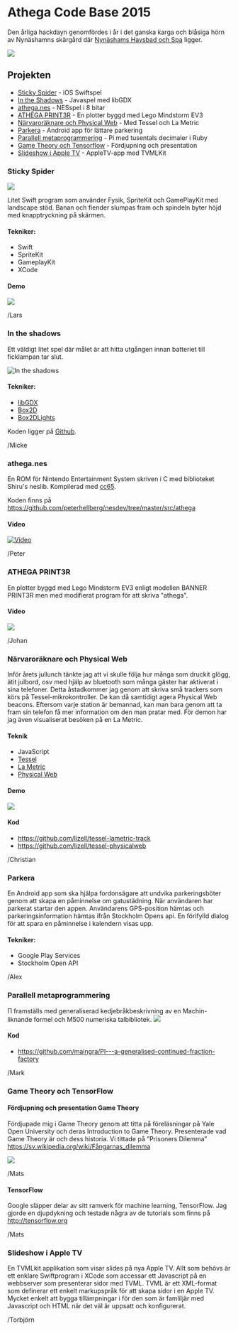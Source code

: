 # Athega Code Base 2015

Den årliga hackdayn genomfördes i år i det ganska karga och blåsiga hörn av Nynäshamns skärgård där <a href="http://www.sodexomeetings.se/nynashavsbad/">Nynäshams Havsbad och Spa</a> ligger. 

<img src="https://raw.githubusercontent.com/athega/acb2015/master/tornet.jpg">

## Projekten

 - <a href="#sticky-spider">Sticky Spider</a> - iOS Swiftspel
 - <a href="#in-the-shadows">In the Shadows</a> - Javaspel med libGDX
 - <a href="#atheganes">athega.nes</a> - NESspel i 8 bitar
 - <a href="#athega-print3r">ATHEGA PRINT3R</a> - En plotter byggd med Lego Mindstorm EV3
 - <a href="#närvaroräknare-och-physical-web">Närvaroräknare och Physical Web</a> - Med Tessel och La Metric
 - <a href="#parkera">Parkera</a> - Android app för lättare parkering
 - <a href="#parallell-metaprogrammering">Parallell metaprogrammering</a> - Pi med tusentals decimaler i Ruby
 - <a href="#game-theory-och-tensorflow">Game Theory och Tensorflow</a> - Fördjupning och presentation
 - <a href="#slideshow-i-apple-tv">Slideshow i Apple TV</a> - AppleTV-app med TVMLKit

### Sticky Spider

<img src="https://raw.githubusercontent.com/athega/acb2015/master/stickyspiderpreview.png">

Litet Swift program som använder Fysik, SpriteKit och GamePlayKit med landscape stöd. Banan och fiender slumpas fram och spindeln byter höjd med knapptryckning på skärmen.

#### Tekniker:

 - Swift
 - SpriteKit
 - GameplayKit
 - XCode

#### Demo
<a href="https://youtu.be/uAOrqWSfsbg"><img src="https://i.ytimg.com/vi/uAOrqWSfsbg/hqdefault.jpg"></a>

/Lars

### In the shadows

Ett väldigt litet spel där målet är att hitta utgången innan batteriet till ficklampan tar slut.

![In the shadows](in_the_shadows.png) 

#### Tekniker:

 - [libGDX](https://libgdx.badlogicgames.com/)
 - [Box2D](http://box2d.org/)
 - [Box2DLights](https://github.com/libgdx/box2dlights)

Koden ligger på [Github](https://github.com/ragulin/InTheShadows).

/Micke

### athega.nes

En ROM för Nintendo Entertainment System skriven i C med biblioteket Shiru's neslib. Kompilerad med [cc65](https://cc65.github.io/cc65/).

Koden finns på <https://github.com/peterhellberg/nesdev/tree/master/src/athega>

#### Video

[![Video](https://i.ytimg.com/vi/7Ymu9AEUTDo/hqdefault.jpg)](https://www.youtube.com/watch?v=7Ymu9AEUTDo)

/Peter

### ATHEGA PRINT3R

En plotter byggd med Lego Mindstorm EV3 enligt modellen BANNER PRINT3R men med modifierat program för att skriva "athega".

#### Video

<a href="https://youtu.be/SBb7P-RoYLU"><img src="https://i.ytimg.com/vi/SBb7P-RoYLU/hqdefault.jpg"></a>

/Johan

### Närvaroräknare och Physical Web

Inför årets jullunch tänkte jag att vi skulle följa hur många som druckit glögg, ätit julbord, osv med hjälp av bluetooth som många gäster har aktiverat i sina telefoner. Detta åstadkommer jag genom att skriva små trackers som körs på Tessel-mikrokontroller. De kan då samtidigt agera Physical Web beacons. Eftersom varje station är bemannad, kan man bara genom att ta fram sin telefon få mer information om den man pratar med. För demon har jag även visualiserat besöken på en La Metric.

#### Teknik

 - JavaScript
 - [Tessel](https://tessel.io/)
 - [La Metric](https://lametric.com/)
 - [Physical Web](http://google.github.io/physical-web/)

#### Demo

<a href="https://youtu.be/1QNqxcHJ3w8"><img src="https://i.ytimg.com/vi/1QNqxcHJ3w8/hqdefault.jpg"></a>

#### Kod

 - https://github.com/lizell/tessel-lametric-track
 - https://github.com/lizell/tessel-physicalweb

/Christian

### Parkera

En Android app som ska hjälpa fordonsägare att undvika parkeringsböter genom att skapa en påminnelse om gatustädning. När användaren har parkerat startar den appen. Användarens GPS-position hämtas och parkeringsinformation hämtas ifrån Stockholm Opens api. En förifylld dialog för att spara en påminnelse i kalendern visas upp.

#### Tekniker:

 - Google Play Services
 - Stockholm Open API
 
/Alex

### Parallell metaprogrammering

Π framställs med generaliserad kedjebråkbeskrivning av en Machin-liknande formel och M500 numeriska talbibliotek.
<a href="https://www.linkedin.com/profile/view?id=AAIAAABdccAB6cBu4_QJ8TRx1nMNqJONPOEeDGI&trk=nav_responsive_tab_profile" target="_blank">
<img src="https://cloud.githubusercontent.com/assets/1481275/11237828/4c03e5c8-8de2-11e5-8fdb-6dc0a6499049.png">
</a>
#### Kod

 - https://github.com/maingra/PI---a-generalised-continued-fraction-factory

/Mark

### Game Theory och TensorFlow

#### Fördjupning och presentation Game Theory

Fördjupade mig i Game Theory genom att titta på föreläsningar på Yale Open University och deras Introduction to Game Theory. Presenterade vad Game Theory är och dess historia. Vi tittade på ”Prisoners Dilemma” https://sv.wikipedia.org/wiki/Fångarnas_dilemma

<img src="http://athega.se/system/uploads/2015/11/prisoner.png"/>

/Mats

#### TensorFlow

Google släpper delar av sitt ramverk för machine learning, TensorFlow. Jag gjorde en djupdykning och testade några av de tutorials som finns på http://tensorflow.org

/Mats

### Slideshow i Apple TV

En TVMLkit applikation som visar slides på nya Apple TV. Allt som behövs är ett enklare Swiftprogram i XCode som accessar ett Javascript på en webbserver som presenterar sidor med TVML. TVML är ett XML-format som definerar ett enkelt markupspråk för att skapa sidor i en Apple TV. Mycket enkelt att bygga tillämpningar i för den som är famliljär med Javascript och HTML när det väl är uppsatt och konfigurerat.

/Torbjörn




